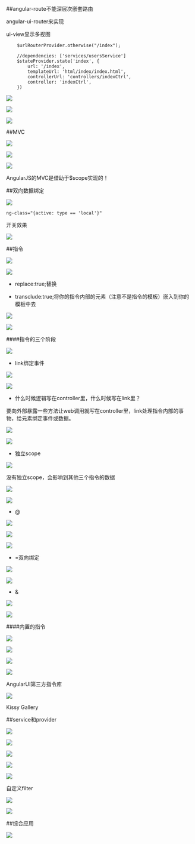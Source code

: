##angular-route不能深层次嵌套路由

angular-ui-router来实现

ui-view显示多视图

```
    $urlRouterProvider.otherwise("/index");

    //dependencies: ['services/usersService']
    $stateProvider.state('index', {
        url: '/index',
        templateUrl: 'html/index/index.html',
        controllerUrl: 'controllers/indexCtrl',
        controller: 'indexCtrl',
    })
```

![](/assets/360截图20171017110618448.jpg)

![](/assets/360截图20171017110701608.jpg)

![](/assets/360截图20171017132728771.jpg)








##MVC

![](/assets/360截图20171017004250713.jpg)

![](/assets/360截图20171017004323275.jpg)

![](/assets/360截图20171018015306582.jpg)

AngularJS的MVC是借助于$scope实现的！




##双向数据绑定

![](/assets/360截图20171018003149368.jpg)

`ng-class="{active: type == 'local'}"`

开关效果

![](/assets/360截图20171018004927640.jpg)






##指令

![](/assets/360截图20171017005328673.jpg)

![](/assets/360截图20171017005650340.jpg)

- replace:true;替换

- transclude:true;将你的指令内部的元素（注意不是指令的模板）嵌入到你的模板中去

![](/assets/360截图20171017235516304.jpg)

![](/assets/360截图20171017005717001.jpg)




####指令的三个阶段

![](/assets/360截图20171017010207515.jpg)

- link绑定事件

![](/assets/360截图20171017011010698.jpg)

![](/assets/360截图20171017011215921.jpg)

- 什么时候逻辑写在controller里，什么时候写在link里？

要向外部暴露一些方法让web调用就写在controller里，link处理指令内部的事物，给元素绑定事件或数据。

![](/assets/360截图20171018002013021.jpg)

![](/assets/360截图20171018002028187.jpg)





- 独立scope

![](/assets/360截图20171018002741127.jpg)

没有独立scope，会影响到其他三个指令的数据

![](/assets/360截图20171017144844105.jpg)

![](/assets/360截图20171017145011097.jpg)


- @

![](/assets/360截图20171017145205348.jpg)

![](/assets/360截图20171017145220209.jpg)

![](/assets/360截图20171017145419799.jpg)




- =双向绑定

![](/assets/360截图20171017145740184.jpg)

![](/assets/360截图20171017145707799.jpg)



- &

![](/assets/360截图20171017150146523.jpg)

![](/assets/360截图20171017150203475.jpg)


####内置的指令

![](/assets/360截图20171018003005085.jpg)

![](/assets/360截图20171017150944648.jpg)

![](/assets/360截图20171017151401990.jpg)

![](/assets/360截图20171017151622357.jpg)


AngularUI第三方指令库

![](/assets/360截图20171017153047109.jpg)


Kissy Gallery






##service和provider

![](/assets/360截图20171017164640527.jpg)

![](/assets/360截图20171017171148370.jpg)

![](/assets/360截图20171017172020462.jpg)

![](/assets/360截图20171017172458304.jpg)

![](/assets/360截图20171017172731394.jpg)

自定义filter

![](/assets/360截图20171017173412086.jpg)

![](/assets/360截图20171017173747421.jpg)






##综合应用

![](/assets/360截图20171017174449020.jpg)



















































